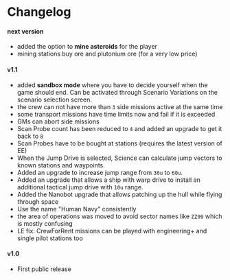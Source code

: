 # Changelog

#### next version

* added the option to **mine asteroids** for the player
* mining stations buy ore and plutonium ore (for a very low price)

#### v1.1

* added **sandbox mode** where you have to decide yourself when the game should end. Can be activated through Scenario Variations on the scenario selection screen.
* the crew can not have more than `3` side missions active at the same time
* some transport missions have time limits now and fail if it is exceeded
* GMs can abort side missions
* Scan Probe count has been reduced to `4` and added an upgrade to get it back to `8`
* Scan Probes have to be bought at stations (requires the latest version of EE)
* When the Jump Drive is selected, Science can calculate jump vectors to known stations and waypoints.
* Added an upgrade to increase jump range from `30u` to `60u`.
* Added an upgrade that allows a ship with warp drive to install an additional tactical jump drive with `10u` range.
* Added the Nanobot upgrade that allows patching up the hull while flying through space
* Use the name "Human Navy" consistently
* the area of operations was moved to avoid sector names like `ZZ99` which is mostly confusing
* LE fix: CrewForRent missions can be played with engineering+ and single pilot stations too

#### v1.0

* First public release